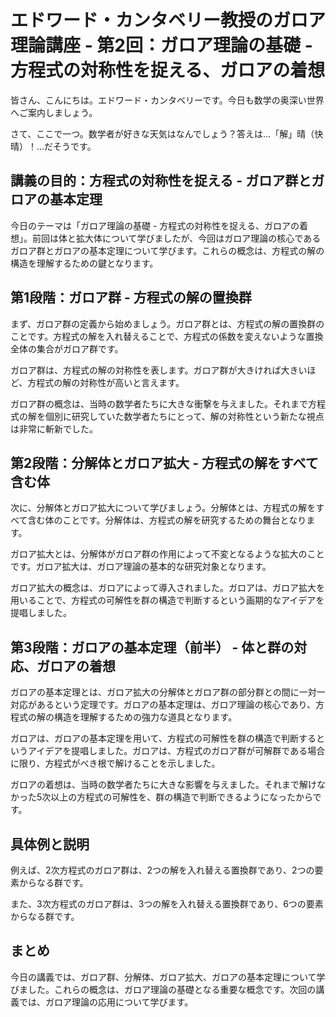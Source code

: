 # エドワード・カンタベリー教授のガロア理論講座 - 第2回：ガロア理論の基礎 - 方程式の対称性を捉える、ガロアの着想

皆さん、こんにちは。エドワード・カンタベリーです。今日も数学の奥深い世界へご案内しましょう。

さて、ここで一つ。数学者が好きな天気はなんでしょう？答えは…「解」晴（快晴）！…だそうです。

## 講義の目的：方程式の対称性を捉える - ガロア群とガロアの基本定理

今日のテーマは「ガロア理論の基礎 - 方程式の対称性を捉える、ガロアの着想」。前回は体と拡大体について学びましたが、今回はガロア理論の核心であるガロア群とガロアの基本定理について学びます。これらの概念は、方程式の解の構造を理解するための鍵となります。

## 第1段階：ガロア群 - 方程式の解の置換群

まず、ガロア群の定義から始めましょう。ガロア群とは、方程式の解の置換群のことです。方程式の解を入れ替えることで、方程式の係数を変えないような置換全体の集合がガロア群です。

ガロア群は、方程式の解の対称性を表します。ガロア群が大きければ大きいほど、方程式の解の対称性が高いと言えます。

ガロア群の概念は、当時の数学者たちに大きな衝撃を与えました。それまで方程式の解を個別に研究していた数学者たちにとって、解の対称性という新たな視点は非常に斬新でした。

## 第2段階：分解体とガロア拡大 - 方程式の解をすべて含む体

次に、分解体とガロア拡大について学びましょう。分解体とは、方程式の解をすべて含む体のことです。分解体は、方程式の解を研究するための舞台となります。

ガロア拡大とは、分解体がガロア群の作用によって不変となるような拡大のことです。ガロア拡大は、ガロア理論の基本的な研究対象となります。

ガロア拡大の概念は、ガロアによって導入されました。ガロアは、ガロア拡大を用いることで、方程式の可解性を群の構造で判断するという画期的なアイデアを提唱しました。

## 第3段階：ガロアの基本定理（前半） - 体と群の対応、ガロアの着想

ガロアの基本定理とは、ガロア拡大の分解体とガロア群の部分群との間に一対一対応があるという定理です。ガロアの基本定理は、ガロア理論の核心であり、方程式の解の構造を理解するための強力な道具となります。

ガロアは、ガロアの基本定理を用いて、方程式の可解性を群の構造で判断するというアイデアを提唱しました。ガロアは、方程式のガロア群が可解群である場合に限り、方程式がべき根で解けることを示しました。

ガロアの着想は、当時の数学者たちに大きな影響を与えました。それまで解けなかった5次以上の方程式の可解性を、群の構造で判断できるようになったからです。

## 具体例と説明

例えば、2次方程式のガロア群は、2つの解を入れ替える置換群であり、2つの要素からなる群です。

また、3次方程式のガロア群は、3つの解を入れ替える置換群であり、6つの要素からなる群です。

## まとめ

今日の講義では、ガロア群、分解体、ガロア拡大、ガロアの基本定理について学びました。これらの概念は、ガロア理論の基礎となる重要な概念です。次回の講義では、ガロア理論の応用について学びます。
